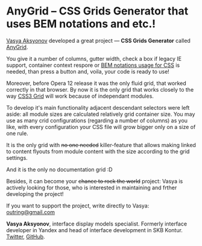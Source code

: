 # AnyGrid – CSS Grids Generator that uses BEM notations and etc.!

[Vasya Aksyonov](https://twitter.com/outring) developed a great project — **CSS Grids Generator** called [AnyGrid](http://axyonov.com/).

You give it a number of columns, gutter width, check a box if legacy IE support, container context respore or [BEM notations usage for CSS](https://bem.info/method/definitions/) is needed, than press a button and, voila, your code is ready to use!

Moreover, before Opera 12 release it was the only fluid grid, that worked correctly in that browser. By now it is the only grid that works closely to the way [CSS3 Grid](http://dev.w3.org/csswg/css-grid/) will work because of independant modules.

To develop it's main functionality adjacent descendant selectors were left aside: all module sizes are calculated relatively grid container size. You may use as many crid configurations (regarding a number of columns) as you like, with every configuration your CSS file will grow bigger only on a size of one rule.

It is the only grid with ~~no one needed~~ killer-feature that allows making linked to content flyouts from module content with the size according to the grid settings.

And it is the only no documentation grid :D

Besides, it can become your ~~chance to rock the world~~ project: Vasya is actively looking for those, who is interested in maintaining and frther developing the project!

If you want to support the project, write directly to Vasya: <outring@gmail.com>

**Vasya Aksyonov**, interface display models specialist. Formerly interface developer in Yandex and head of interface development in SKB Kontur. [Twitter](https://twitter.com/outring), [GitHub](https://github.com/outring/anygrid).
